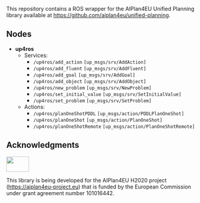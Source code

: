 This repository contains a ROS wrapper for the AIPlan4EU Unified Planning library available at https://github.com/aiplan4eu/unified-planning.

## Nodes

* **up4ros**
  * Services:
    * `/up4ros/add_action` `[up_msgs/srv/AddAction]` 
    * `/up4ros/add_fluent` `[up_msgs/srv/AddFluent]` 
    * `/up4ros/add_goal` `[up_msgs/srv/AddGoal]` 
    * `/up4ros/add_object` `[up_msgs/srv/AddObject]` 
    * `/up4ros/new_problem` `[up_msgs/srv/NewProblem]` 
    * `/up4ros/set_initial_value` `[up_msgs/srv/SetInitialValue]` 
    * `/up4ros/set_problem` `[up_msgs/srv/SetProblem]`
  * Actions:
    * `/up4ros/planOneShotPDDL` `[up_msgs/action/PDDLPlanOneShot]` 
    * `/up4ros/planOneShot` `[up_msgs/action/PlanOneShot]` 
    * `/up4ros/planOneShotRemote` `[up_msgs/action/PlanOneShotRemote]` 

## Acknowledgments

<img src="https://www.aiplan4eu-project.eu/wp-content/uploads/2021/07/euflag.png" width="60" height="40">

This library is being developed for the AIPlan4EU H2020 project (https://aiplan4eu-project.eu) that is funded by the European Commission under grant agreement number 101016442.
